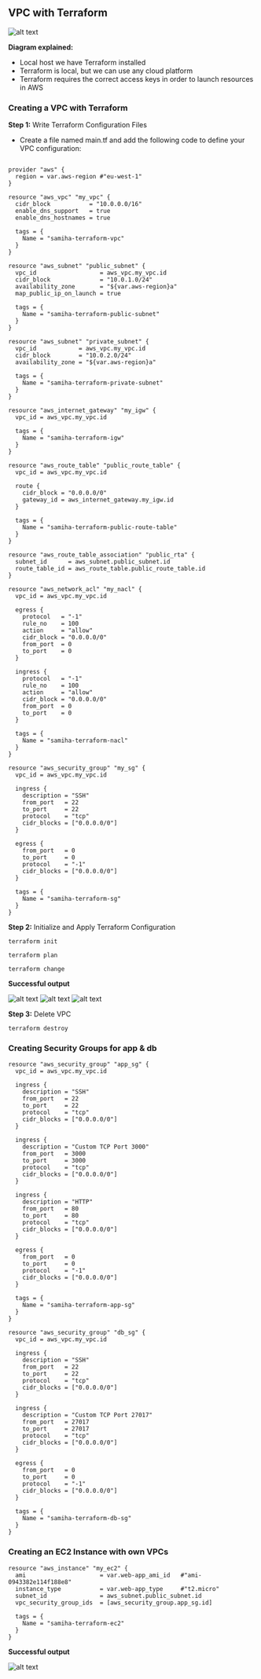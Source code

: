 ## VPC with Terraform

![alt text](Images/im1.png)

**Diagram explained:**

- Local host we have Terraform installed 
- Terraform is local, but we can use any cloud platform
- Terraform requires the correct access keys in order to launch resources in AWS

### Creating a VPC with Terraform

**Step 1:** Write Terraform Configuration Files
- Create a file named main.tf and add the following code to define your VPC configuration:

```

provider "aws" {
  region = var.aws-region #"eu-west-1"
}

resource "aws_vpc" "my_vpc" {
  cidr_block           = "10.0.0.0/16"
  enable_dns_support   = true
  enable_dns_hostnames = true

  tags = {
    Name = "samiha-terraform-vpc"
  }
}

resource "aws_subnet" "public_subnet" {
  vpc_id                  = aws_vpc.my_vpc.id
  cidr_block              = "10.0.1.0/24"
  availability_zone       = "${var.aws-region}a"
  map_public_ip_on_launch = true

  tags = {
    Name = "samiha-terraform-public-subnet"
  }
}

resource "aws_subnet" "private_subnet" {
  vpc_id            = aws_vpc.my_vpc.id
  cidr_block        = "10.0.2.0/24"
  availability_zone = "${var.aws-region}a"

  tags = {
    Name = "samiha-terraform-private-subnet"
  }
}

resource "aws_internet_gateway" "my_igw" {
  vpc_id = aws_vpc.my_vpc.id

  tags = {
    Name = "samiha-terraform-igw"
  }
}

resource "aws_route_table" "public_route_table" {
  vpc_id = aws_vpc.my_vpc.id

  route {
    cidr_block = "0.0.0.0/0"
    gateway_id = aws_internet_gateway.my_igw.id
  }

  tags = {
    Name = "samiha-terraform-public-route-table"
  }
}

resource "aws_route_table_association" "public_rta" {
  subnet_id      = aws_subnet.public_subnet.id
  route_table_id = aws_route_table.public_route_table.id
}

resource "aws_network_acl" "my_nacl" {
  vpc_id = aws_vpc.my_vpc.id

  egress {
    protocol   = "-1"
    rule_no    = 100
    action     = "allow"
    cidr_block = "0.0.0.0/0"
    from_port  = 0
    to_port    = 0
  }

  ingress {
    protocol   = "-1"
    rule_no    = 100
    action     = "allow"
    cidr_block = "0.0.0.0/0"
    from_port  = 0
    to_port    = 0
  }

  tags = {
    Name = "samiha-terraform-nacl"
  }
}

resource "aws_security_group" "my_sg" {
  vpc_id = aws_vpc.my_vpc.id

  ingress {
    description = "SSH"
    from_port   = 22
    to_port     = 22
    protocol    = "tcp"
    cidr_blocks = ["0.0.0.0/0"]
  }

  egress {
    from_port   = 0
    to_port     = 0
    protocol    = "-1"
    cidr_blocks = ["0.0.0.0/0"]
  }

  tags = {
    Name = "samiha-terraform-sg"
  }
}

```
**Step 2:** Initialize and Apply Terraform Configuration

`terraform init`

`terraform plan`

`terraform change`

**Successful output**

![alt text](Images/im2.png)
![alt text](Images/sub.png)
![alt text](Images/rt.png)

**Step 3:** Delete VPC 

`terraform destroy`

### Creating Security Groups for app & db

```
resource "aws_security_group" "app_sg" {
  vpc_id = aws_vpc.my_vpc.id

  ingress {
    description = "SSH"
    from_port   = 22
    to_port     = 22
    protocol    = "tcp"
    cidr_blocks = ["0.0.0.0/0"]
  }

  ingress {
    description = "Custom TCP Port 3000"
    from_port   = 3000
    to_port     = 3000
    protocol    = "tcp"
    cidr_blocks = ["0.0.0.0/0"]
  }

  ingress {
    description = "HTTP"
    from_port   = 80
    to_port     = 80
    protocol    = "tcp"
    cidr_blocks = ["0.0.0.0/0"]
  }

  egress {
    from_port   = 0
    to_port     = 0
    protocol    = "-1"
    cidr_blocks = ["0.0.0.0/0"]
  }

  tags = {
    Name = "samiha-terraform-app-sg"
  }
}

resource "aws_security_group" "db_sg" {
  vpc_id = aws_vpc.my_vpc.id

  ingress {
    description = "SSH"
    from_port   = 22
    to_port     = 22
    protocol    = "tcp"
    cidr_blocks = ["0.0.0.0/0"]
  }

  ingress {
    description = "Custom TCP Port 27017"
    from_port   = 27017
    to_port     = 27017
    protocol    = "tcp"
    cidr_blocks = ["0.0.0.0/0"]
  }

  egress {
    from_port   = 0
    to_port     = 0
    protocol    = "-1"
    cidr_blocks = ["0.0.0.0/0"]
  }

  tags = {
    Name = "samiha-terraform-db-sg"
  }
}
```
### Creating an EC2 Instance with own VPCs
```
resource "aws_instance" "my_ec2" {
  ami                     = var.web-app_ami_id   #"ami-0943382e114f188e8"
  instance_type           = var.web-app_type     #"t2.micro"
  subnet_id               = aws_subnet.public_subnet.id
  vpc_security_group_ids  = [aws_security_group.app_sg.id]

  tags = {
    Name = "samiha-terraform-ec2"
  }
}
```

**Successful output**

![alt text](Images/inst.png)